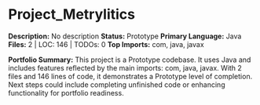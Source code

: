 # Project_Metrylitics

**Description:** No description
**Status:** Prototype
**Primary Language:** Java
**Files:** 2 | LOC: 146 | TODOs: 0
**Top Imports:** com, java, javax

**Portfolio Summary:**
This project is a Prototype codebase. It uses Java and includes features reflected by the main imports: com, java, javax.
With 2 files and 146 lines of code, it demonstrates a Prototype level of completion.
Next steps could include completing unfinished code or enhancing functionality for portfolio readiness.